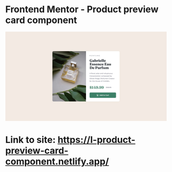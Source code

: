 # Frontend Mentor - Product preview card component

![Design preview for the Product preview card component coding challenge](./design/desktop-design.jpg)

# Link to site: https://l-product-preview-card-component.netlify.app/
